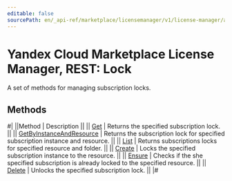 ```yaml
---
editable: false
sourcePath: en/_api-ref/marketplace/licensemanager/v1/license-manager/api-ref/Lock/index.md
---
```


# Yandex Cloud Marketplace License Manager, REST: Lock

A set of methods for managing subscription locks.

## Methods

#|
||Method | Description ||
|| [Get](get.md) | Returns the specified subscription lock. ||
|| [GetByInstanceAndResource](getByInstanceAndResource.md) | Returns the subscription lock for specified subscription instance and resource. ||
|| [List](list.md) | Returns subscriptions locks for specified resource and folder. ||
|| [Create](create.md) | Locks the specified subscription instance to the resource. ||
|| [Ensure](ensure.md) | Checks if the she specified subscription is already locked to the specified resource. ||
|| [Delete](delete.md) | Unlocks the specified subscription lock. ||
|#
